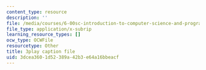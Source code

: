 ```yaml
---
content_type: resource
description: ''
file: /media/courses/6-00sc-introduction-to-computer-science-and-programming-spring-2011/3dcea3601d52389a42b3e64a16bbeacf_bX3jvD7XFPs.srt
file_type: application/x-subrip
learning_resource_types: []
ocw_type: OCWFile
resourcetype: Other
title: 3play caption file
uid: 3dcea360-1d52-389a-42b3-e64a16bbeacf
---
```

